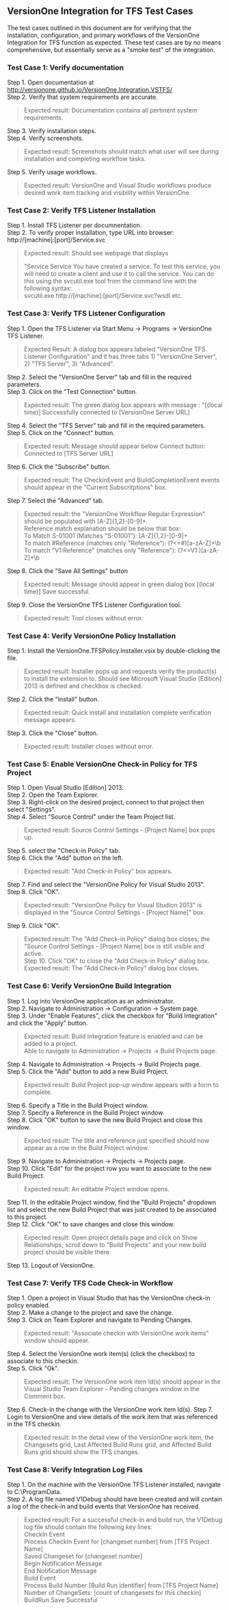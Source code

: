 ## VersionOne Integration for TFS Test Cases

The test cases outlined in this document are for verifying that the installation, configuration, and primary workflows of the VersionOne Integration for TFS function as expected. These test cases are by no means comprehensive, but essentially serve as a "smoke test" of the integration.

### Test Case 1: Verify documentation

Step 1. Open documentation at http://versionone.github.io/VersionOne.Integration.VSTFS/    
Step 2. Verify that system requirements are accurate.  
>Expected result: Documentation contains all pertinent system requirements.  
  
Step 3. Verify installation steps.    
Step 4. Verify screenshots.   
> Expected result: Screenshots should match what user will see during installation and completing workflow tasks.
 
Step 5. Verify usage workflows.
> Expected result: VersionOne and Visual Studio workflows produce desired work item tracking and visibility within VersionOne.    


### Test Case 2: Verify TFS Listener Installation

Step 1. Install TFS Listener per documnentation.  
Step 2. To verify proper installation, type URL into browser: http://[machine]:[port]/Service.svc  
> Expected result: Should see webpage that displays 
> 
> "Service Service
>   You have created a service.
>   To test this service, you will need to create a client and use it to call the service.  You can do this using the svcutil.exe tool from the command line with the following syntax:  
>   svcutil.exe http://[machine]:[port]/Service.svc?wsdl
>   etc.

### Test Case 3: Verify  TFS Listener Configuration

Step 1. Open the TFS Listener via Start Menu -> Programs -> VersionOne TFS Listener.
> Expected Result: A dialog box appears labeled "VersionOne TFS Listener Configuration" and it has three tabs 1) "VersionOne Server", 2) "TFS Server", 3) "Advanced".

Step 2. Select the "VersionOne Server" tab and fill in the required parameters.  
Step 3. Click on the "Test Connection" button.
> Expected result: The green dialog box appears with message : "[(local time)] Successfully connected to [VersionOne Server URL]

Step 4. Select the "TFS Server" tab and fill in the required parameters.  
Step 5. Click on the "Connect" button.
>Expected result: Message should appear below Connect button: Connected to [TFS Server URL]  

  
Step 6. Click the "Subscribe" button.
> Expected result: The CheckinEvent and BuildCompletionEvent events should appear in the "Current Subscritptions" box.

Step 7. Select the "Advanced" tab.
> Expected result: the "VersionOne Workflow Regular Expression" should be populated with [A-Z]{1,2}-[0-9]+.  
> Reference match explanation should be below that box:   
> To Match S-01001 (Matches "S-01001"):                [A-Z]{1,2}-[0-9]+  
To match #Reference (matches only "Reference"):      (?<=#)[a-zA-Z]+\b  
To match "V1:Reference"  (matches only "Reference"): (?<=V1:)[a-zA-Z]+\b    

Step 8. Click the "Save All Settings" button
>Expected result: Message should appear in green dialog box [(local time)] Save successful.  

Step 9. Close the VersionOne TFS Listener Configuration tool.
>Expected result: Tool closes without error.


### Test Case 4: Verify VersionOne Policy Installation

Step 1. Install the VersionOne.TFSPolicy.Installer.vsix by double-clicking the file.   
>Expected result: Installer pops up and requests verify the product(s) to install the extension to. Should see Microsoft Visual Studio [Edition] 2013 is defined and checkbox is checked.  

Step 2. Click the "Install" button.  
>Expected result: Quick install and installation complete verification message appears.  

Step 3. Click the "Close" button.
>Expected result: Installer closes without error.  


### Test Case 5: Enable VersionOne Check-in Policy for TFS Project

Step 1. Open Visual Studio [Edition] 2013.  
Step 2. Open the Team Explorer.  
Step 3. Right-click on the desired project, connect to that project then select "Settings".  
Step 4. Select "Source Control" under the Team Project list.  
>Expected result: Source Control Settings - [Project Name] box pops up.  

Step 5. select the "Check-in Policy" tab.  
Step 6. Click the "Add" button on the left.  
>Expected result: "Add Check-in Policy" box appears.  

Step 7. Find and select the "VersionOne Policy for Visual Studio 2013".  
Step 8. Click "OK".  
>Expected result: "VersionOne Policy for Visual Studion 2013" is displayed in the "Source Control Settings - [Project Name]" box.  

Step 9. Click "OK".  
>Expected result: The "Add Check-in Policy" dialog box closes; the "Source Control Settings - [Project Name] box is still visible and active.  
Step 10. Click "OK" to close the "Add Check-in Policy" dialog box.  
>Expected result: The "Add Check-in Policy" dialog box closes.

### Test Case 6: Verify VersionOne Build Integration

Step 1. Log into VersionOne application as an administrator.  
Step 2. Navigate to Administration -> Configuration -> System page.  
Step 3. Under "Enable Features", click the checkbox for "Build Integration" and click the "Apply" button.  
>Expected result: Build Integration feature is enabled and can be added to a project.  
>Able to navigate to Administration -> Projects -> Build Projects page.  

Step 4. Navigate to Administration -> Projects -> Build Projects page.  
Step 5. Click the "Add" button to add a new Build Project.
>Expected result: Build Project pop-up window appears with a form to complete.  

Step 6. Specify a Title in the Build Project window.  
Step 7. Specify a Reference in the Build Project window.  
Step 8. Click "OK" button to save the new Build Project and close this window.  
>Expected result: The title and reference just specified should now appear as a row in the Build Project window.  

Step 9. Navigate to Administration -> Projects -> Projects page.  
Step 10. Click "Edit" for the project row you want to associate to the new Build Project. 
>Expected result: An editable Project window opens.  

Step 11. In the editable Project window, find the "Build Projects" dropdown list and select the new Build Project that was just created to be associated to this project.  
Step 12. Click "OK" to save changes and close this window.  
>Expected result: Open project details page and click on Show Relationships; scroll down to "Build Projects" and your new build project should be visible there.  

Step 13. Logout of VersionOne.


### Test Case 7: Verify TFS Code Check-in Workflow

Step 1. Open a project in Visual Studio that has the VersionOne check-in policy enabled.  
Step 2. Make a change to the project and save the change.  
Step 3. Click on Team Explorer and navigate to Pending Changes.  
>Expected result: "Associate checkin with VersionOne work items" window should appear.  

Step 4. Select the VersionOne work item(s) (click the checkbox) to associate to this checkin.  
Step 5. Click "Ok".  
>Expected result: The VersionOne work item Id(s) should appear in the Visual Studio Team Explorer - Pending changes window in the Comment box.  

Step 6. Check-in the change with the VersionOne work item Id(s).
Step 7. Login to VersionOne and view details of the work item that was referenced in the TFS checkin.  
>Expected result: In the detail view of the VersionOne work item, the Changesets grid, Last Affected Build Runs grid, and Affected Build Runs grid should show the TFS changes.  


### Test Case 8: Verify Integration Log Files
Step 1. On the machine with the VersionOne TFS Listener installed, navigate to C:\ProgramData.  
Step 2. A log file named V1Debug should have been created and will contain a log of the check-in and build events that VersionOne has received.
>Expected result: For a successful check-in and build run, the V1Debug log file should
>contain the following key lines:  
>CheckIn Event  
>Process CheckIn Event for [changeset number] from [TFS Project Name]  
>Saved Changeset for [changeset number]  
>Begin Notification Message  
>End Notification Message  
>Build Event  
>Process Build Number [Build Run identifier] from [TFS Project Name]  
>Number of ChangeSets: [count of changesets for this checkin]  
>BuildRun Save Successful  





